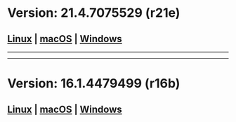 # Version: 21.4.7075529 (r21e)
## [Linux](https://dl.google.com/android/repository/android-ndk-r21e-linux-x86_64.zip) | [macOS](https://dl.google.com/android/repository/android-ndk-r21e-darwin-x86_64.zip) | [Windows](https://dl.google.com/android/repository/android-ndk-r21e-windows-x86_64.zip)
***
***
# Version: 16.1.4479499 (r16b)
## [Linux](https://dl.google.com/android/repository/android-ndk-r16b-linux-x86_64.zip) | [macOS](https://dl.google.com/android/repository/android-ndk-r17c-darwin-x86_64.zip) | [Windows](https://dl.google.com/android/repository/android-ndk-r17c-windows-x86_64.zip)
